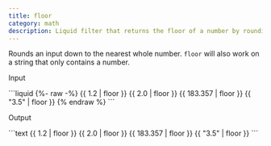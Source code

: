 ```yaml
---
title: floor
category: math
description: Liquid filter that returns the floor of a number by rounding down to the nearest integer.
---
```


Rounds an input down to the nearest whole number. `floor` will also work on a string that only contains a number.

<p class="code-label">Input</p>
```liquid
{%- raw -%}
{{ 1.2 | floor }}
{{ 2.0 | floor }}
{{ 183.357 | floor }}
{{ "3.5" | floor }}
{% endraw %}
```

<p class="code-label">Output</p>
```text
{{ 1.2 | floor }}
{{ 2.0 | floor }}
{{ 183.357 | floor }}
{{ "3.5" | floor }}
```
